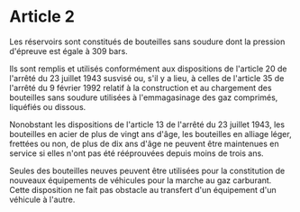 # Article 2

Les réservoirs sont constitués de bouteilles sans soudure dont la pression d'épreuve est égale à 309 bars.

Ils sont remplis et utilisés conformément aux dispositions de l'article 20 de l'arrêté du 23 juillet 1943 susvisé ou, s'il y a lieu, à celles de l'article 35 de l'arrêté du 9 février 1992 relatif à la construction et au chargement des bouteilles sans soudure utilisées à l'emmagasinage des gaz comprimés, liquéfiés ou dissous.

Nonobstant les dispositions de l'article 13 de l'arrêté du 23 juillet 1943, les bouteilles en acier de plus de vingt ans d'âge, les bouteilles en alliage léger, frettées ou non, de plus de dix ans d'âge ne peuvent être maintenues en service si elles n'ont pas été rééprouvées depuis moins de trois ans.

Seules des bouteilles neuves peuvent être utilisées pour la constitution de nouveaux équipements de véhicules pour la marche au gaz carburant. Cette disposition ne fait pas obstacle au transfert d'un équipement d'un véhicule à l'autre.
